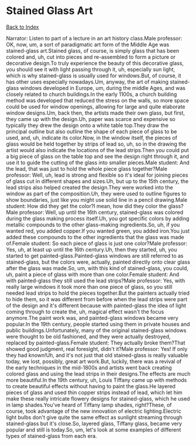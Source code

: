 # Stained Glass Art
[Back to Index](https://github.com/windows10010/tpoExtractor/blog/master/README.md)

Narrator: Listen to part of a lecture in an art history class.Male professor: OK, now, um, a sort of paradigmatic art form of the Middle Age was stained-glass art.Stained glass, of course, is simply glass that has been colored and, uh, cut into pieces and re-assembled to form a picture or decorative design.To truly experience the beauty of this decorative glass, you should see it with light passing through it, uh, especially sun light, which is why stained-glass is usually used for windows.But, of course, it has other uses especially nowadays.Um, anyway, the art of making stained-glass windows developed in Europe, um, during the middle Ages, and was closely related to church buildings.In the early 1100s, a church building method was developed that reduced the stress on the walls, so more space could be used for window openings, allowing for large and quite elaborate window designs.Um, back then, the artists made their own glass, but first, they came up with the design.Uh, paper was scarce and expensive so typically they drew the design onto a white table top.They draw the principal outline but also outline the shape of each piece of glass to be used, and, uh, indicate its color.Now, in the window itself, the pieces of glass would be held together by strips of lead so, uh, so in the drawing the artist would also indicate the locations of the lead strips.Then you could put a big piece of glass on the table top and see the design right through it, and use it to guide the cutting of the glass into smaller pieces.Male student: And the lead, that was just to hold the whole piece glass together?Male professor: Well, uh, lead is strong and flexible so it's ideal for joining pieces of glass cut in different shapes and sizes.Uh, but up to the 15th century, the lead strips also helped created the design.They were worked into the window as part of the composition.Uh, they were used to outline figures to show boundaries, just like you might use solid line in a pencil drawing.Male student: How did they get the color?I mean, how did they color the glass?Male professor: Well, up until the 16th century, stained-glass was colored during the glass making process itself.Uh, you got specific colors by adding metallic compounds to the other glass-making ingredients.So, uh, if you wanted red, you added copper.If you wanted green, you added iron.You just added these compounds to the other ingredients that the glass was made of.Female student: So each piece of glass is just one color?Male professor: Yes, uh, at least up until the 16th century.Uh, then they started, uh, you started to get painted-glass.Painted-glass windows are still referred to as stained-glass, but the colors were, actually, painted directly onto clear glass after the glass was made.So, um, with this kind of stained-glass, you could, uh, paint a piece of glass with more than one color.Female student: And with painted-glass they still used the lead strips?Male professor: Yes, with really large windows it took more than one piece of glass, so you still needed lead strips to hold the pieces together.But the painters actually tried to hide them, so it was different from before when the lead strips were part of the design and it's different because with painted-glass the idea of light coming through to create the, uh, magical effect wasn't the focus anymore.The paint work was, and painted-glass windows became very popular.In the 19th century, people started using them in private houses and public buildings.Unfortunately, many of the original stained-glass windows were thought to be old fashioned, and they were actually destroyed, replaced by painted-glass.Female student: They actually broke them?That showed good judgment, real foresight, didn't it?Male professor: Yes! If only they had known!Uh, and it's not just that old stained-glass is really valuable today, we lost, possibly, great art work.But, luckily, there was a revival of the early techniques in the mid-1800s and artists went back creating colored glass and using the lead strips in their designs.The effects are much more beautiful.In the 19th century, uh, Louis Tiffany came up with methods to create beautiful effects without having to paint the glass.He layered pieces of glass and used thin copper strips instead of lead, which let him make these really intricate flowery designs for stained-glass, which he used in lamp shades.You've heard of Tiffany lamp shades, right?These, of course, took advantage of the new innovation of electric lighting.Electric light bulbs don't give quite the same effect as sunlight streaming through stained-glass but it's close.So, layered glass, Tiffany glass, became very popular and still is today.So, um, let's look at some examples of different types of stained-glass from each era.
 